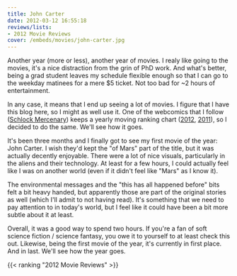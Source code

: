 ```yaml
---
title: John Carter
date: 2012-03-12 16:55:18
reviews/lists:
- 2012 Movie Reviews
cover: /embeds/movies/john-carter.jpg
---
```

Another year (more or less), another year of movies. I realy like going to the movies, it's a nice distraction from the grin of PhD work. And what's better, being a grad student leaves my schedule flexible enough so that I can go to the weekday matinees for a mere $5 ticket. Not too bad for ~2 hours of entertainment.

<!--more-->

In any case, it means that I end up seeing a lot of movies. I figure that I have this blog here, so I might as well use it. One of the webcomics that I follow (<a title="Schlock Mercenary" href="http://www.schlockmercenary.com">Schlock Mercenary</a>) keeps a yearly moving ranking chart (<a title="Howard's 2012 Movie Rankings" href="http://www.schlockmercenary.com/pages/2012-movies">2012</a>, <a title="Howard's 2011 Movie Rankings" href="http://www.schlockmercenary.com/pages/2011-movies">2011</a>), so I decided to do the same. We'll see how it goes.

It's been three months and I finally got to see my first movie of the year: John Carter. I wish they'd kept the "of Mars" part of the title, but it was actually decently enjoyable. There were a lot of nice visuals, particularly in the aliens and their technology. At least for a few hours, I could actually feel like I was on another world (even if it didn't feel like "Mars" as I know it).

The environmental messages and the "this has all happened before" bits felt a bit heavy handed, but apparently those are part of the original stories as well (which I'll admit to not having read). It's something that we need to pay attention to in today's world, but I feel like it could have been a bit more subtle about it at least.

Overall, it was a good way to spend two hours. If you're a fan of soft science fiction / science fantasy, you owe it to yourself to at least check this out. Likewise, being the first movie of the year, it's currently in first place. And in last. We'll see how the year goes.

{{< ranking "2012 Movie Reviews" >}}